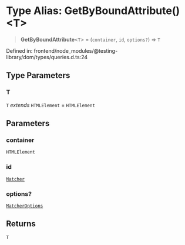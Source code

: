 # Type Alias: GetByBoundAttribute()\<T\>

> **GetByBoundAttribute**\<`T`\> = (`container`, `id`, `options?`) => `T`

Defined in: frontend/node\_modules/@testing-library/dom/types/queries.d.ts:24

## Type Parameters

### T

`T` *extends* `HTMLElement` = `HTMLElement`

## Parameters

### container

`HTMLElement`

### id

[`Matcher`](Matcher.md)

### options?

[`MatcherOptions`](../interfaces/MatcherOptions.md)

## Returns

`T`
